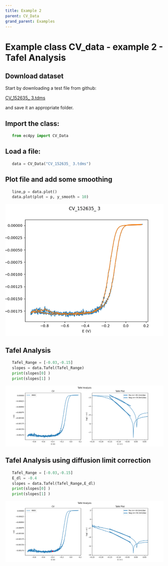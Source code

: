 ```yaml
---
title: Example 2
parent: CV_Data
grand_parent: Examples
---
```

# Example class CV_data - example 2 - Tafel Analysis

## Download dataset


Start by downloading a test file from github:

[CV_152635_ 3.tdms](https://github.com/nordicec/EC4py/blob/d3e8f22b518bb23777ccfd42bf2175177df4b272/test_data/CV/CV_152635_%203.tdms)

and save it an appropriate folder.

## Import the class:

```python
   from ec4py import CV_Data
```
## Load a file:



```python
   data = CV_Data("CV_152635_ 3.tdms")
```


## Plot file and add some smoothing

```python
   line,p = data.plot()
   data.plot(plot = p, y_smooth = 10)
```

![Plot of CV](./cv_data_ex2_fig1.png)


## Tafel Analysis

```python
   Tafel_Range = [-0.03,-0.15]
   slopes = data.Tafel(Tafel_Range)
   print(slopes[0] )
   print(slopes[1] )
```

![Plot of CVs](./cv_data_ex2_fig2.png)

## Tafel Analysis using diffusion limit correction


```python
   Tafel_Range = [-0.03,-0.15]
   E_dl = -0.4
   slopes = data.Tafel(Tafel_Range,E_dl)
   print(slopes[0] )
   print(slopes[1] )
```

![Plot of CVs](./cv_data_ex2_fig3.png)
